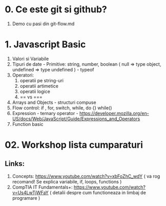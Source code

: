 # 0. Ce este git si github?
 1. Demo cu pasi din git-flow.md
# 1. Javascript Basic
1. Valori si Variabile
2. Tipuri de date - Primitive: string, number, boolean ( null => type object, undefined => type undefined ) - typeof
3. Operatori:
    1. operatii pe string-uri 
    2. operatii artimetice
    3. operatii logice
    4. == vs ===
4. Arrays and Objects - structuri compuse
5. Flow control: if , for, switch, while, do {} while()
7. Expression - ternary operator - https://developer.mozilla.org/en-US/docs/Web/JavaScript/Guide/Expressions_and_Operators
6. Function basic

# 02. Workshop lista cumparaturi


## Links:

1. Concepts: https://www.youtube.com/watch?v=xbFoZhC_wdY ( va rog recomand! Se explica variabile, if, loops, functions )
2. CompTIA IT Fundamentals+: https://www.youtube.com/watch?v=Us4LwTjWFaY ( detalii despre cum functioneaza in limbaj de programare )


